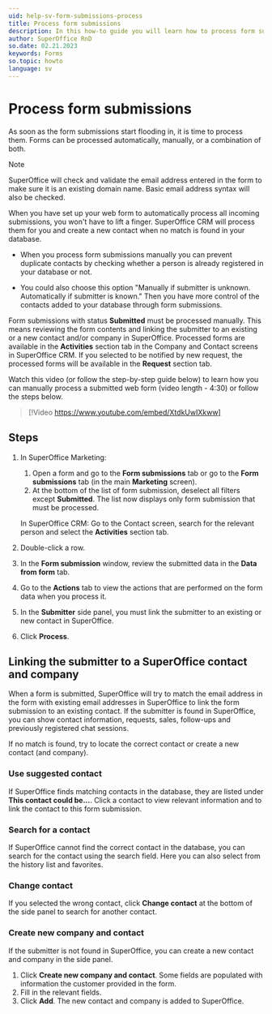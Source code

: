 ```yaml
---
uid: help-sv-form-submissions-process
title: Process form submissions
description: In this how-to guide you will learn how to process form submissions manually.
author: SuperOffice RnD
so.date: 02.21.2023
keywords: Forms
so.topic: howto
language: sv
---
```


# Process form submissions

As soon as the form submissions start flooding in, it is time to process them. Forms can be processed automatically, manually, or a combination of both.

> [!NOTE]
> SuperOffice will check and validate the email address entered in the form to make sure it is an existing domain name. Basic email address syntax will also be checked.

When you have set up your web form to automatically process all incoming submissions, you won't have to lift a finger. SuperOffice CRM will process them for you and create a new contact when no match is found in your database.

* When you process form submissions manually you can prevent duplicate contacts by checking whether a person is already registered in your database or not.

* You could also choose this option "Manually if submitter is unknown. Automatically if submitter is known." Then you have more control of the contacts added to your database through form submissions.

Form submissions with status **Submitted** must be processed manually. This means reviewing the form contents and linking the submitter to an existing or a new contact and/or company in SuperOffice. Processed forms are available in the **Activities** section tab in the Company and Contact screens in SuperOffice CRM. If you selected to be notified by new request, the processed forms will be available in the **Request** section tab.

Watch this video (or follow the step-by-step guide below) to learn how you can manually process a submitted web form (video length - 4:30) or follow the steps below.

<!-- markdownlint-disable-next-line MD034 DOCSMD007 -->
> [!Video https://www.youtube.com/embed/XtdkUwIXkww]

## Steps

1. In SuperOffice Marketing:
    1. Open a form and go to the **Form submissions** tab or go to the **Form submissions** tab (in the main **Marketing** screen).
    2. At the bottom of the list of form submission, deselect all filters except **Submitted**. The list now displays only form submission that must be processed.

    In SuperOffice CRM: Go to the Contact screen, search for the relevant person and select the **Activities** section tab.

2. Double-click a row.

3. In the **Form submission** window, review the submitted data in the **Data from form** tab.

4. Go to the **Actions** tab to view the actions that are performed on the form data when you process it.

5. In the **Submitter** side panel, you must link the submitter to an existing or new contact in SuperOffice.

6. Click **Process**.

## Linking the submitter to a SuperOffice contact and company

When a form is submitted, SuperOffice will try to match the email address in the form with existing email addresses in SuperOffice to link the form submission to an existing contact. If the submitter is found in SuperOffice, you can show contact information, requests, sales, follow-ups and previously registered chat sessions.

If no match is found, try to locate the correct contact or create a new contact (and company).

### Use suggested contact

If SuperOffice finds matching contacts in the database, they are listed under **This contact could be...**. Click a contact to view relevant information and to link the contact to this form submission.

### Search for a contact

If SuperOffice cannot find the correct contact in the database, you can search for the contact using the search field. Here you can also select from the history list and favorites.

### Change contact

If you selected the wrong contact, click **Change contact** at the bottom of the side panel to search for another contact.

### Create new company and contact

If the submitter is not found in SuperOffice, you can create a new contact and company in the side panel.

1. Click **Create new company and contact**. Some fields are populated with information the customer provided in the form.
2. Fill in the relevant fields.
3. Click **Add**. The new contact and company is added to SuperOffice.

